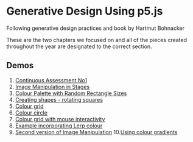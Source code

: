 # Generative Design Using p5.js 
Following generative design practices and book by Hartmut Bohnacker

These are the two chapters we focused on and all of the pieces created throughout the year are designated to the correct section.
## Demos

1. [Continuous Assessment No1](CA1/)
2. [Image Manipulation in Stages](ImageManipulationInSteps/)
3. [Colour Palette with Random Rectangle Sizes](colorPaletteRandomRects/)
4. [Creating shapes - rotating squares](exercise01_SQUARE/)
5. [Colour grid](exercise02_GRID/)
6. [Colour circle](exercise03_CIRCLE/)
7. [Colour grid with mouse interactivity](exercise04_GRID2/)
8. [Example incorporating Lerp colour](exrcise05_LERP_COLOUR/)
9. [Second version of Image Manipulation](exercise06_ImgManipulation/)
10.[Using colour gradients](exercise07_GRADIENTS/)



